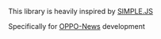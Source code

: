 This library is heavily inspired by [SIMPLE.JS](http://simplejs.org/)

Specifically for [OPPO-News](http://news.keke.cn/app/) development